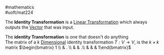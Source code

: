 #mathematics  
#uoft/mat224 

The **Identity Transformation** is a [Linear Transformation](Linear%20Transformation.md) which always outputs the [Vector](Vector.md)  that was input.

The **identity Transformation** is one that doesn't do anything  
The matrix of a $k$ [Dimensional](Dimension.md) identity transformation $T:V\rightarrow V$, is the $k\times k$ matrix $\begin{bmatrix} 1 \\  & . \\  &   & .\\ &   &   &  1\end{bmatrix}$